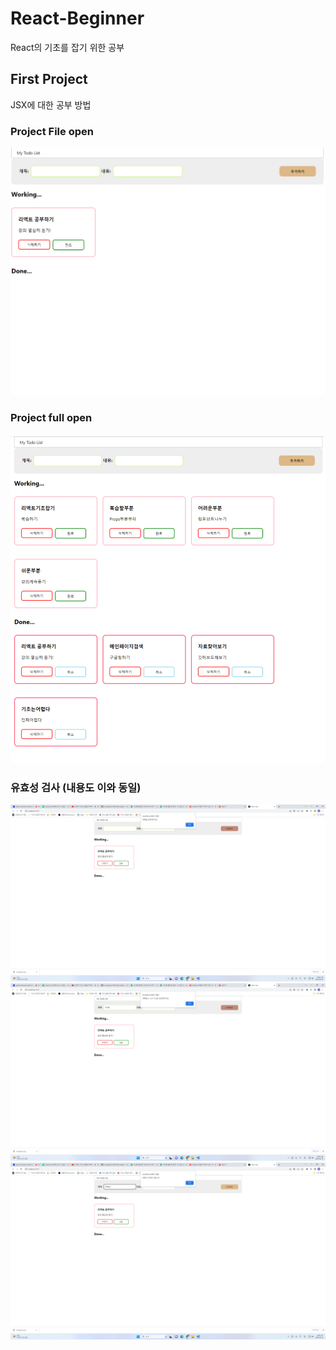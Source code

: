# React-Beginner

React의 기초를 잡기 위한 공부

## First Project

JSX에 대한 공부 방법

### Project File open

<img src="./src/img/Firstpage.png">

### Project full open

<img src="./src/img/Fullopen.png">

### 유효성 검사 (내용도 이와 동일)

<img src="./src/img/validation1.png">
<img src="./src/img/validation2.png">
<img src="./src/img/validation3.png">
